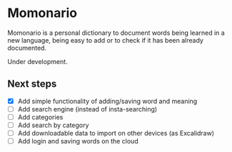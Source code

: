 # Momonario

Momonario is a personal dictionary to document words being learned in a new
language, being easy to add or to check if it has been already documented.

Under development.

## Next steps

- [x] Add simple functionality of adding/saving word and meaning
- [ ] Add search engine (instead of insta-searching)
- [ ] Add categories
- [ ] Add search by category
- [ ] Add downloadable data to import on other devices (as Excalidraw)
- [ ] Add login and saving words on the cloud
